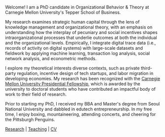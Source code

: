 Welcome! I am a PhD candidate in Organizational Behavior & Theory at Carnegie Mellon University's Tepper School of Business.

My research examines strategic human capital through the lens of knowledge management and organizational theory, with an emphasis on understanding how the interplay of pecuniary and social incentives shapes intraorganizational processes that underlie outcomes at both the individual and the organizational levels. Empirically, I integrate digital trace data (i.e., records of activity on digital systems) with large-scale datasets and fieldwork by applying machine learning, transaction log analysis, social network analysis, and econometric methods. 

I explore my theoretical interests diverse contexts, such as private third-party regulation, incentive design of tech startups, and labor migration in developing economies. My research has been recognized with the [Carnegie Mellon University Presidential Fellowship](https://www.cmu.edu/tepper/news/stories/2021/april/phd-fellowships-awarded.html), which is awarded by the university to doctoral students who have contributed an impactful body of work to their field of research.

Prior to starting my PhD, I received my BBA and Master's degree from Seoul National University and dabbled in edutech entrepreneurship. In my free time, I enjoy boxing, mountaineering, attending concerts, and cheering for the Pittsburgh Penguins.

[Research](./research.html) | [Teaching](./teaching.html) | [CV](./CV.html)  
